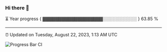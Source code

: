 ### Hi there 👋

⏳ Year progress { ▓▓▓▓▓▓▓▓▓▓▓▓▓▓▓▓▓▓▓░░░░░░░░░░░ } 63.85 %

---

⏰ Updated on Tuesday, August 22, 2023, 1:13 AM UTC

![Progress Bar CI](https://github.com/arthurbuhl/arthurbuhl/workflows/Progress%20Bar%20CI/badge.svg)
